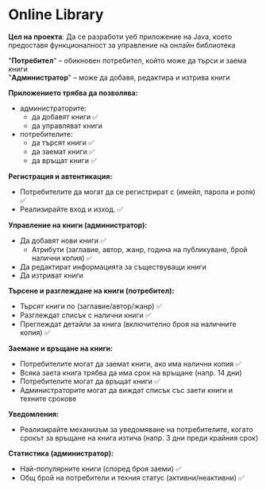 # Online Library

**Цел на проекта**: Да се разработи уеб приложение на Java, което предоставя функционалност за управление на онлайн библиотека

"**Потребител**" – обикновен потребител, който може да търси и заема книги  
"**Администратор**" – може да добавя, редактира и изтрива книги

**Приложението трябва да позволявa:**
  - администраторите:
    - да добавят книги ✅
    - да управляват книги
  - потребителите:
    - да търсят книги ✅
    - да заемат книги ✅
    - да връщат книги ✅

**Регистрация и автентикация:**
  - Потребителите да могат да се регистрират с (имейл, парола и роля) ✅
  - Реализирайте вход и изход. ✅

**Управление на книги (администратор):**
  - Да добавят нови книги ✅
    - Атрибути (заглавие, автор, жанр, година на публикуване, брой налични копия) ✅
  - Да редактират информацията за съществуващи книги
  - Да изтриват книги

**Търсене и разглеждане на книги (потребител):**
  - Търсят книги по (заглавие/автор/жанр) ✅
  - Разглеждат списък с налични книги ✅
  - Преглеждат детайли за книга (включително броя на наличните копия) ✅

**Заемане и връщане на книги:**
  - Потребителите могат да заемат книги, ако има налични копия ✅
  - Всяка заета книга трябва да има срок на връщане (напр. 14 дни)
  - Потребителите могат да връщат книги ✅
  - Администраторите могат да виждат списък със заети книги и техните срокове

**Уведомления:**
  - Реализирайте механизъм за уведомяване на потребителите, когато срокът за връщане на книга изтича (напр. 3 дни преди крайния срок)

**Статистика (администратор):**
  - Най-популярните книги (според броя заеми) ✅
  - Общ брой на потребители и техния статус (активни/неактивни) ✅
